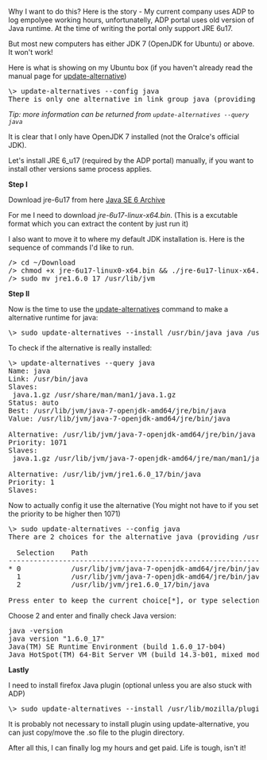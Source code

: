 Why I want to do this? Here is the story - My current company uses ADP to log empolyee working hours, unfortunatelly, ADP portal uses old version of Java runtime. At the time of writing the portal only support JRE 6u17.

But most new computers has either JDK 7 (OpenJDK for Ubuntu) or above. It won't work!

Here is what is showing on my Ubuntu box (if you haven't already read the manual page for [update-alternative](http://linux.die.net/man/8/update-alternatives))

<pre class="prettyprint lang-sh">
\> update-alternatives --config java
There is only one alternative in link group java (providing /usr/bin/java): /usr/lib/jvm/java-7-openjdk-amd64/jre/bin/java
</pre>

*Tip: more information can be returned from `update-alternatives --query java`*

It is clear that I only have OpenJDK 7 installed (not the Oralce's official JDK).

Let's install JRE 6_u17 (required by the ADP portal) manually, if you want to install other versions same process applies.

**Step I**

Download jre-6u17 from here [Java SE 6 Archive](http://www.oracle.com/technetwork/java/javase/downloads/java-archive-downloads-javase6-419409.html#jre-6u17-oth-JPR)

For me I need to download *jre-6u17-linux-x64.bin*. (This is a excutable format which you can extract the content by just run it)

I also want to move it to where my default JDK installation is. Here is the sequence of commands I'd like to run.

<pre class="prettyprint lang-sh">
/> cd ~/Download
/> chmod +x jre-6u17-linux0-x64.bin && ./jre-6u17-linux-x64.bin
/> sudo mv jre1.6.0_17 /usr/lib/jvm
</pre>

**Step II**

Now is the time to use the [update-alternatives](http://linux.die.net/man/8/update-alternatives) command to make a alternative runtime for java:

<pre class="prettyprint lang-sh">
\> sudo update-alternatives --install /usr/bin/java java /usr/lib/jvm/jre1.6.0_17/bin/java 1
</pre>

To check if the alternative is really installed:

<pre class="prettyprint lang-sh">
\> update-alternatives --query java
Name: java
Link: /usr/bin/java
Slaves:
 java.1.gz /usr/share/man/man1/java.1.gz
Status: auto
Best: /usr/lib/jvm/java-7-openjdk-amd64/jre/bin/java
Value: /usr/lib/jvm/java-7-openjdk-amd64/jre/bin/java

Alternative: /usr/lib/jvm/java-7-openjdk-amd64/jre/bin/java
Priority: 1071
Slaves:
 java.1.gz /usr/lib/jvm/java-7-openjdk-amd64/jre/man/man1/java.1.gz

Alternative: /usr/lib/jvm/jre1.6.0_17/bin/java
Priority: 1
Slaves:
</pre>

Now to actually config it use the alternative (You might not have to if you set the priority to be higher then 1071)

<pre class="prettyprint lang-sh">
\> sudo update-alternatives --config java
There are 2 choices for the alternative java (providing /usr/bin/java).

  Selection    Path                                            Priority   Status
------------------------------------------------------------
* 0            /usr/lib/jvm/java-7-openjdk-amd64/jre/bin/java   1071      auto mode
  1            /usr/lib/jvm/java-7-openjdk-amd64/jre/bin/java   1071      manual mode
  2            /usr/lib/jvm/jre1.6.0_17/bin/java                1         manual mode

Press enter to keep the current choice[*], or type selection number:
</pre>

Choose 2 and enter and finally check Java version:


<pre class="prettyprint lang-sh">
java -version
java version "1.6.0_17"
Java(TM) SE Runtime Environment (build 1.6.0_17-b04)
Java HotSpot(TM) 64-Bit Server VM (build 14.3-b01, mixed mode)
</pre>

**Lastly**

I need to install firefox Java plugin (optional unless you are also stuck with ADP)

<pre class="prettyprint lang-sh">
\> sudo update-alternatives --install /usr/lib/mozilla/plugins/libjavaplugin.so mozilla-javaplugin.so /usr/lib/jvm/jre1.6.0_17/lib/amd64/libnpjp2.so 1
</pre>

It is probably not necessary to install plugin using update-alternative, you can just copy/move the .so file to the plugin directory.

After all this, I can finally log my hours and get paid. Life is tough, isn't it!
